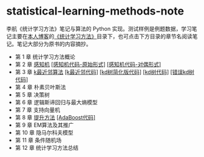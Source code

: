 # statistical-learning-methods-note
李航《统计学习方法》笔记与算法的 Python 实现。测试样例是例题数据，学习笔记主要在[本人博客](http://121.42.47.99/yuenshome/wordpress)的[《统计学习方法》](http://121.42.47.99/yuenshome/wordpress/?cat=202)目录下，也可点击下方目录的章节名阅读笔记。笔记大部分为原书的内容摘抄。

* 第 1 章 统计学习方法概论
* 第 2 章 [感知机](./chapter_2_perceptron/) [\[感知机代码-原始形式\]](./chapter_2_perceptron/Perceptron.py) [\[感知机代码-对偶形式\]](./chapter_2_perceptron/Dual-form_Perceptron.py)  
* 第 3 章 [k最近邻算法](./chapter_3_kNN/) [\[k最近邻代码\]](./chapter_3_kNN/kNN.py) [\[kd树简化版代码\]](./chapter_3_kNN/Simple-kd-Tree.py) [\[kd树代码\]](./chapter_3_kNN/kd-Tree.py) [\[错误kd树代码\]](./chapter_3_kNN/WrongKDTreeCodeDemo.py)
* 第 4 章 朴素贝叶斯法
* 第 5 章 决策树
* 第 6 章 逻辑斯谛回归与最大熵模型
* 第 7 章 支持向量机
* 第 8 章 [提升方法](./chapter_8_boosting/) [\[AdaBoost代码\]](./chapter_8_boosting/AdaBoost.py)
* 第 9 章 EM算法及其推广
* 第 10 章 隐马尔科夫模型
* 第 11 章 条件随机场
* 第 12 章 统计学习方法总结